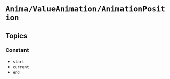 # ``Anima/ValueAnimation/AnimationPosition``

## Topics

### Constant

- ``start``
- ``current``
- ``end``
